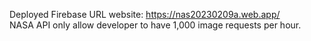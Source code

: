 Deployed Firebase URL website: https://nas20230209a.web.app/
<br />
NASA API only allow developer to have 1,000 image requests per hour.
